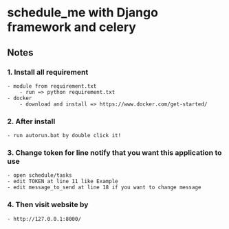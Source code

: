 # schedule_me with Django framework and celery

## Notes

### 1. Install all requirement
    - module from requirement.txt
        - run => python requirement.txt
    - docker
        - download and install => https://www.docker.com/get-started/
### 2. After install
    - run autorun.bat by double click it!
### 3. Change token for line notify that you want this application to use
    - open schedule/tasks
    - edit TOKEN at line 11 like Example
    - edit message_to_send at line 18 if you want to change message
### 4. Then visit website by
    - http://127.0.0.1:8000/


